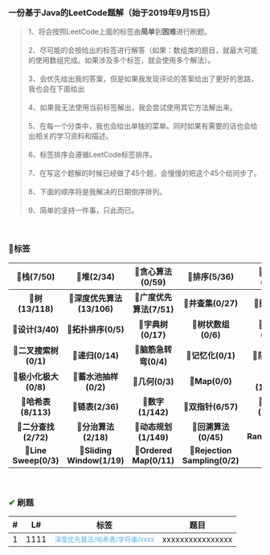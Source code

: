 ### 一份基于Java的LeetCode题解（始于2019年9月15日）
>1、将会按照LeetCode上面的标签由**简单**到**困难**进行刷题。<br/><br/>
2、尽可能的会按给出的标签进行解答（如果：数组类的题目，就最大可能的使用数组完成。如果涉及多个标签，就会使用多个解法）。<br/><br/>
3、会优先给出我的答案，但是如果我发现评论的答案给出了更好的思路，我也会在下面给出<br/><br/>
4、如果我无法使用当前标签解出，我会尝试使用其它方法解出来。<br/><br/>
5、在每一个分类中，我也会给出单独的菜单。同时如果有需要的话也会给出相关的学习资料和描述。<br/><br/>
6、标签排序会遵循LeetCode标签排序。<br/><br/>
7、在写这个题解的时候已经做了45个题，会慢慢的把这个45个给同步了。<br/><br/>
8、下面的顺序将是我解决的日期倒序排列。<br/><br/>
9、简单的坚持一件事，只此而已。

<br/>
 
### 💼标签


📂栈(7/50) | 📂堆(2/34) | 📂贪心算法(0/59) | 📂排序(5/36) | 📂位运算(2/34)
:-: | :-: | :-: | :-: | :-:
📂**树(13/118)** | 📂**深度优先算法(13/106)** | 📂**广度优先算法(7/51)** | 📂**并查集(0/27)** | 📂**图(1/34)**
📂**设计(3/40)** | 📂**拓扑排序(0/5)** | 📂**字典树(0/17)** | 📂**树状数组(0/6)** | 📂**线段树(0/10)**
📂**二叉搜索树(0/1)** | 📂**递归(0/14)** | 📂**脑筋急转弯(0/4)** | 📂**记忆化(0/1)** | 📂**队列(0/9)**
📂**极小化极大(0/8)** | 📂**蓄水池抽样(0/2)** | 📂**几何(0/3)** | 📂**Map(0/0)** | 📂**数组(13/189)**
📂**哈希表(8/113)** | 📂**链表(2/36)** | 📂**数字(1/142)** | 📂**双指针(6/57)** | 📂**字符串(3/138)**
📂**二分查找(2/72)** | 📂**分治算法(2/18)** | 📂**动态规划(1/149)** | 📂**回溯算法(0/45)** | 📂**Random(0/6)**
📂**Line Sweep(0/3)** | 📂**Sliding Window(1/19)** | 📂**Ordered Map(0/11)** | 📂**Rejection Sampling(0/2)**


<br/>

### <font color="green">✔</font> 刷题

\# | L# | 标签 | 题目
 :----: | :----: | :-: | :-:
 1 | 1111 | <font color='#5cacee' size=2>深度优先算法/哈希表/字符串/xxxx</font>  |xxxxxxxxxxxxxxxx

